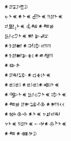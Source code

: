<div class='block'>
<div class='line'>𒀭𒆪𒍑𒆑𒊒</div>
<div class='line'>𒉡𒈨𒌍 𒀭𒈨𒌍 𒌷𒈨𒌍 𒀀𒇉𒈨𒌍</div>
<div class='line'>𒄑𒅅𒈨𒌍 𒆬𒄀 𒀭𒍣𒂊</div>
<div class='line'>𒌨𒈤𒈨𒌍 𒆍 𒉌𒊐</div>
<div class='line'>𒀭𒊩𒌆𒆤 𒀭𒋫𒄠𒁀𒀀𒀀</div>
<div class='line'>𒀭𒊩𒌆𒆤𒉌𒈬 𒀭𒌑𒆷𒀀</div>
<div class='line'>𒀭𒅔𒉿</div>
<div class='line'>𒀭𒆪𒊑𒁉 𒀭𒌓𒈬𒈨𒌍</div>
<div class='line'>𒀭𒆗𒆗 𒀭𒆗𒆗𒀭𒀩𒈨𒌍</div>
<div class='line'>𒀭𒄊𒈨𒌍 𒌨𒈤𒈨𒌍 𒄠𒈨𒌍</div>
<div class='line'>𒀭𒍣𒂊 𒆪𒊓𒋆𒆠 𒀭𒂍𒀀𒌋𒌋</div>
<div class='line'>𒀭𒁮𒆠𒈾 𒀭𒈨𒌍 𒆳𒋗𒁀𒊑</div>
<div class='line'>𒆳𒈨𒌍 𒀀𒇉𒈨𒌍 𒀸𒋩𒀭𒁲𒋻𒈨𒌍</div>
<div class='line'>𒀭𒍣 𒀭𒈪𒃻𒊒</div>
</div>